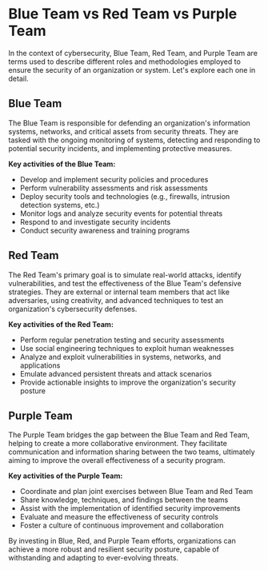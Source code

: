 # Blue Team vs Red Team vs Purple Team

In the context of cybersecurity, Blue Team, Red Team, and Purple Team are terms used to describe different roles and methodologies employed to ensure the security of an organization or system. Let's explore each one in detail.

## Blue Team

The Blue Team is responsible for defending an organization's information systems, networks, and critical assets from security threats. They are tasked with the ongoing monitoring of systems, detecting and responding to potential security incidents, and implementing protective measures.

**Key activities of the Blue Team:**

- Develop and implement security policies and procedures
- Perform vulnerability assessments and risk assessments
- Deploy security tools and technologies (e.g., firewalls, intrusion detection systems, etc.)
- Monitor logs and analyze security events for potential threats
- Respond to and investigate security incidents
- Conduct security awareness and training programs

## Red Team

The Red Team's primary goal is to simulate real-world attacks, identify vulnerabilities, and test the effectiveness of the Blue Team's defensive strategies. They are external or internal team members that act like adversaries, using creativity, and advanced techniques to test an organization's cybersecurity defenses.

**Key activities of the Red Team:**

- Perform regular penetration testing and security assessments
- Use social engineering techniques to exploit human weaknesses
- Analyze and exploit vulnerabilities in systems, networks, and applications
- Emulate advanced persistent threats and attack scenarios
- Provide actionable insights to improve the organization's security posture

## Purple Team

The Purple Team bridges the gap between the Blue Team and Red Team, helping to create a more collaborative environment. They facilitate communication and information sharing between the two teams, ultimately aiming to improve the overall effectiveness of a security program.

**Key activities of the Purple Team:**

- Coordinate and plan joint exercises between Blue Team and Red Team
- Share knowledge, techniques, and findings between the teams
- Assist with the implementation of identified security improvements
- Evaluate and measure the effectiveness of security controls
- Foster a culture of continuous improvement and collaboration

By investing in Blue, Red, and Purple Team efforts, organizations can achieve a more robust and resilient security posture, capable of withstanding and adapting to ever-evolving threats.
